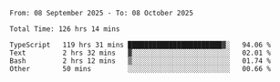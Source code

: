 <!--START_SECTION:waka-->

```abap
From: 08 September 2025 - To: 08 October 2025

Total Time: 126 hrs 14 mins

TypeScript   119 hrs 31 mins ███████████████████████▓░   94.06 %
Text         2 hrs 32 mins   ▓░░░░░░░░░░░░░░░░░░░░░░░░   02.01 %
Bash         2 hrs 12 mins   ▒░░░░░░░░░░░░░░░░░░░░░░░░   01.74 %
Other        50 mins         ░░░░░░░░░░░░░░░░░░░░░░░░░   00.66 %
```

<!--END_SECTION:waka-->
